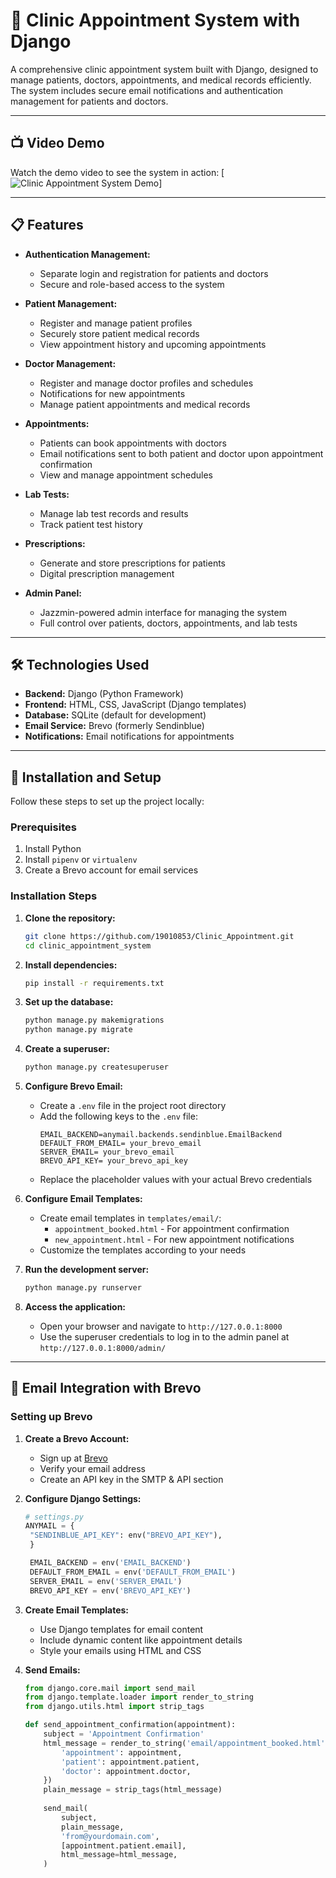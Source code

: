 # 🏥 Clinic Appointment System with Django

A comprehensive clinic appointment system built with Django, designed to manage patients, doctors, appointments, and medical records efficiently. The system includes secure email notifications and authentication management for patients and doctors.

---

## 📺 Video Demo

Watch the demo video to see the system in action:
[![Clinic Appointment System Demo](https://www.youtube.com/watch?v=CPC7GNNumNE)]

---

## 📋 Features

- **Authentication Management:**
  - Separate login and registration for patients and doctors
  - Secure and role-based access to the system

- **Patient Management:**
  - Register and manage patient profiles
  - Securely store patient medical records
  - View appointment history and upcoming appointments

- **Doctor Management:**
  - Register and manage doctor profiles and schedules
  - Notifications for new appointments
  - Manage patient appointments and medical records

- **Appointments:**
  - Patients can book appointments with doctors
  - Email notifications sent to both patient and doctor upon appointment confirmation
  - View and manage appointment schedules

- **Lab Tests:**
  - Manage lab test records and results
  - Track patient test history

- **Prescriptions:**
  - Generate and store prescriptions for patients
  - Digital prescription management

- **Admin Panel:**
  - Jazzmin-powered admin interface for managing the system
  - Full control over patients, doctors, appointments, and lab tests

---

## 🛠️ Technologies Used

- **Backend:** Django (Python Framework)
- **Frontend:** HTML, CSS, JavaScript (Django templates)
- **Database:** SQLite (default for development)
- **Email Service:** Brevo (formerly Sendinblue)
- **Notifications:** Email notifications for appointments

---

## 🚀 Installation and Setup

Follow these steps to set up the project locally:

### Prerequisites
1. Install Python
2. Install `pipenv` or `virtualenv`
3. Create a Brevo account for email services

### Installation Steps

1. **Clone the repository:**
   ```bash
   git clone https://github.com/19010853/Clinic_Appointment.git
   cd clinic_appointment_system
   ```

2. **Install dependencies:**
   ```bash
   pip install -r requirements.txt
   ```

3. **Set up the database:**
   ```bash
   python manage.py makemigrations
   python manage.py migrate
   ```

4. **Create a superuser:**
   ```bash
   python manage.py createsuperuser
   ```

5. **Configure Brevo Email:**
   - Create a `.env` file in the project root directory
   - Add the following keys to the `.env` file:
     ```
     EMAIL_BACKEND=anymail.backends.sendinblue.EmailBackend
     DEFAULT_FROM_EMAIL= your_brevo_email
     SERVER_EMAIL= your_brevo_email
     BREVO_API_KEY= your_brevo_api_key
     ```
   - Replace the placeholder values with your actual Brevo credentials

6. **Configure Email Templates:**
   - Create email templates in `templates/email/`:
     - `appointment_booked.html` - For appointment confirmation
     - `new_appointment.html` - For new appointment notifications
   - Customize the templates according to your needs

7. **Run the development server:**
   ```bash
   python manage.py runserver
   ```

8. **Access the application:**
   - Open your browser and navigate to `http://127.0.0.1:8000`
   - Use the superuser credentials to log in to the admin panel at `http://127.0.0.1:8000/admin/`

---

## 📧 Email Integration with Brevo

### Setting up Brevo

1. **Create a Brevo Account:**
   - Sign up at [Brevo](https://www.brevo.com)
   - Verify your email address
   - Create an API key in the SMTP & API section

2. **Configure Django Settings:**
   ```python
   # settings.py
   ANYMAIL = {
    "SENDINBLUE_API_KEY": env("BREVO_API_KEY"),
    }

    EMAIL_BACKEND = env('EMAIL_BACKEND')
    DEFAULT_FROM_EMAIL = env('DEFAULT_FROM_EMAIL')
    SERVER_EMAIL = env('SERVER_EMAIL')
    BREVO_API_KEY = env('BREVO_API_KEY')
   ```

3. **Create Email Templates:**
   - Use Django templates for email content
   - Include dynamic content like appointment details
   - Style your emails using HTML and CSS

4. **Send Emails:**
   ```python
   from django.core.mail import send_mail
   from django.template.loader import render_to_string
   from django.utils.html import strip_tags

   def send_appointment_confirmation(appointment):
       subject = 'Appointment Confirmation'
       html_message = render_to_string('email/appointment_booked.html', {
           'appointment': appointment,
           'patient': appointment.patient,
           'doctor': appointment.doctor,
       })
       plain_message = strip_tags(html_message)
       
       send_mail(
           subject,
           plain_message,
           'from@yourdomain.com',
           [appointment.patient.email],
           html_message=html_message,
       )
   ```
